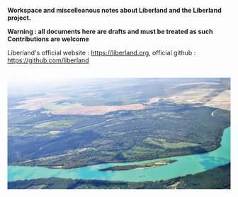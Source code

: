 <b>Workspace and miscelleanous notes about Liberland and the Liberland project.</b>

<b>Warning : all documents here are drafts and must be treated as such </b>  
<b>Contributions are welcome</b>  

Liberland's official website : https://liberland.org, official github : https://github.com/liberland  
<br>

![Liberland skyview](/images/liberland-skyview-01.jpg)

<!--
![alt text](/images/ark-village-gm-02.jpg)
-->

